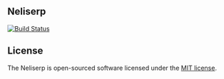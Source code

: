 ## Neliserp

[![Build Status](https://travis-ci.org/neliserp/neliserp.svg?branch=master)](https://travis-ci.org/neliserp/neliserp)

## License

The Neliserp is open-sourced software licensed under the [MIT license](http://opensource.org/licenses/MIT).
